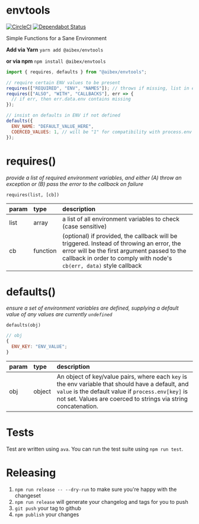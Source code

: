 # envtools

[![CircleCI](https://circleci.com/gh/aibexhq/envtools/tree/master.svg?style=shield)](https://circleci.com/gh/aibexhq/envtools/tree/master)
[![Dependabot Status](https://api.dependabot.com/badges/status?host=github&repo=aibexhq/envtools)](https://dependabot.com)

Simple Functions for a Sane Environment

**Add via Yarn**
`yarn add @aibex/envtools`

**or via npm**
`npm install @aibex/envtools`

```js
import { requires, defaults } from "@aibex/envtools";

// require certain ENV values to be present
requires(["REQUIRED", "ENV", "NAMES"]); // throws if missing, list in e.data.env
requires(["ALSO", "WITH", "CALLBACKS"], err => {
  // if err, then err.data.env contains missing
});

// insist on defaults in ENV if not defined
defaults({
  ENV_NAME: "DEFAULT_VALUE_HERE",
  COERCED_VALUES: 1, // will be "1" for compatibility with process.env
});
```

# requires()

_provide a list of required environment variables, and either (A) throw an exception or (B) pass the error to the callback on failure_

`requires(list, [cb])`

| param | type     | description                                                                                                                                                                                                     |
| :---- | :------- | :-------------------------------------------------------------------------------------------------------------------------------------------------------------------------------------------------------------- |
| list  | array    | a list of all environment variables to check (case sensitive)                                                                                                                                                   |
| cb    | function | (optional) if provided, the callback will be triggered. Instead of throwing an error, the error will be the first argument passed to the callback in order to comply with node's `cb(err, data)` style callback |

# defaults()

_ensure a set of environment variables are defined, supplying a default value of any values are currently `undefined`_

`defaults(obj)`

```js
// obj
{
  ENV_KEY: "ENV_VALUE";
}
```

| param | type   | description                                                                                                                                                                                                               |
| :---- | :----- | :------------------------------------------------------------------------------------------------------------------------------------------------------------------------------------------------------------------------ |
| obj   | object | An object of key/value pairs, where each `key` is the env variable that should have a default, and `value` is the default value if `process.env[key]` is not set. Values are coerced to strings via string concatenation. |

# Tests

Test are written using `ava`. You can run the test suite using `npm run test`.

# Releasing

1. `npm run release -- --dry-run` to make sure you're happy with the changeset
2. `npm run release` will generate your changelog and tags for you to push
3. `git push` your tag to github
4. `npm publish` your changes
